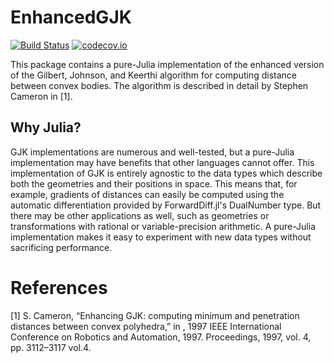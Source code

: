 # EnhancedGJK

[![Build Status](https://travis-ci.org/rdeits/EnhancedGJK.jl.svg?branch=master)](https://travis-ci.org/rdeits/EnhancedGJK.jl)
[![codecov.io](http://codecov.io/github/rdeits/EnhancedGJK.jl/coverage.svg?branch=master)](http://codecov.io/github/rdeits/EnhancedGJK.jl?branch=master)

This package contains a pure-Julia implementation of the enhanced version of the Gilbert, Johnson, and Keerthi algorithm for computing distance between convex bodies. The algorithm is described in detail by Stephen Cameron in [1].

## Why Julia?

GJK implementations are numerous and well-tested, but a pure-Julia implementation may have benefits that other languages cannot offer. This implementation of GJK is entirely agnostic to the data types which describe both the geometries and their positions in space. This means that, for example, gradients of distances can easily be computed using the automatic differentiation provided by ForwardDiff.jl's DualNumber type. But there may be other applications as well, such as geometries or transformations with rational or variable-precision arithmetic. A pure-Julia implementation makes it easy to experiment with new data types without sacrificing performance. 

# References

[1] S. Cameron, “Enhancing GJK: computing minimum and penetration distances between convex polyhedra,” in , 1997 IEEE International Conference on Robotics and Automation, 1997. Proceedings, 1997, vol. 4, pp. 3112–3117 vol.4.
